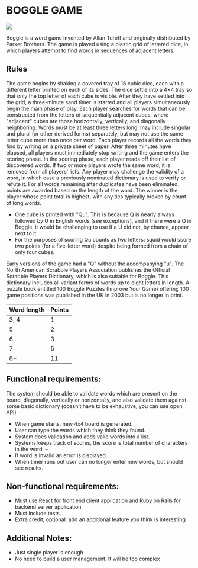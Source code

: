 # BOGGLE GAME

![](https://upload.wikimedia.org/wikipedia/commons/thumb/f/f4/Boggle.jpg/440px-Boggle.jpg)


Boggle is a word game invented by Allan Turoff and originally distributed by Parker Brothers. The game is played using a plastic grid of lettered dice, in which players attempt to find words in sequences of adjacent letters.

## Rules
The game begins by shaking a covered tray of 16 cubic dice, each with a different letter printed on each of its sides. The dice settle into a 4×4 tray so that only the top letter of each cube is visible. After they have settled into the grid, a three-minute sand timer is started and all players simultaneously begin the main phase of play.
Each player searches for words that can be constructed from the letters of sequentially adjacent cubes, where "adjacent" cubes are those horizontally, vertically, and diagonally neighboring. Words must be at least three letters long, may include singular and plural (or other derived forms) separately, but may not use the same letter cube more than once per word. Each player records all the words they find by writing on a private sheet of paper. After three minutes have elapsed, all players must immediately stop writing and the game enters the scoring phase.
In the scoring phase, each player reads off their list of discovered words. If two or more players wrote the same word, it is removed from all players' lists. Any player may challenge the validity of a word, in which case a previously nominated dictionary is used to verify or refute it. For all words remaining after duplicates have been eliminated, points are awarded based on the length of the word. The winner is the player whose point total is highest, with any ties typically broken by count of long words.
- One cube is printed with "Qu". This is because Q is nearly always followed by U in English words (see exceptions), and if there were a Q in Boggle, it would be challenging to use if a U did not, by chance, appear next to it. 
- For the purposes of scoring Qu counts as two letters: squid would score two points (for a five-letter word) despite being formed from a chain of only four cubes. 

Early versions of the game had a "Q" without the accompanying "u".
The North American Scrabble Players Association publishes the Official Scrabble Players Dictionary, which is also suitable for Boggle. This dictionary includes all variant forms of words up to eight letters in length. A puzzle book entitled 100 Boggle Puzzles (Improve Your Game) offering 100 game positions was published in the UK in 2003 but is no longer in print.

|Word length|	Points|
|---|---|
|3, 4|	1|
|5|	2|
|6|	3|
|7|	5|
|8+|	11|

## Functional requirements:
The system should be able to validate words which are present on the board, diagonally, vertically or
horizontally, and also validate them against some basic dictionary (doesn’t have to be exhaustive, you can use
open API)
- When game starts, new 4x4 board is generated.
- User can type the words which they think they found.
- System does validation and adds valid words into a list.
- Systems keeps track of scores, the score is total number of characters in the word. –
- If word is invalid an error is displayed.
- When timer runs out user can no longer enter new words, but should see results.

## Non-functional requirements:
- Must use React for front end client application and Ruby on Rails for backend server application
- Must include tests.
- Extra credit, optional: add an additional feature you think is interesting

## Additional Notes:
- Just single player is enough
- No need to build a user management. It will be too complex